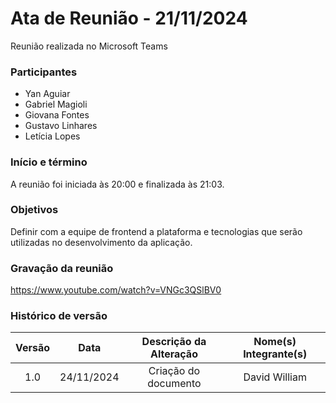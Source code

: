 # Ata de Reunião - 21/11/2024

Reunião realizada no Microsoft Teams

### Participantes
- Yan Aguiar
- Gabriel Magioli
- Giovana Fontes
- Gustavo Linhares
- Letícia Lopes

### Início e término
A reunião foi iniciada às 20:00 e finalizada às 21:03.

### Objetivos
Definir com a equipe de frontend a plataforma e tecnologias que serão utilizadas no desenvolvimento da aplicação.

### Gravação da reunião
https://www.youtube.com/watch?v=VNGc3QSlBV0

### Histórico de versão

| Versão |    Data    | Descrição da Alteração | Nome(s) Integrante(s) |
| :----: | :--------: | :--------------------: | :-------------------: |
|  1.0   | 24/11/2024 |  Criação do documento  |     David William     |